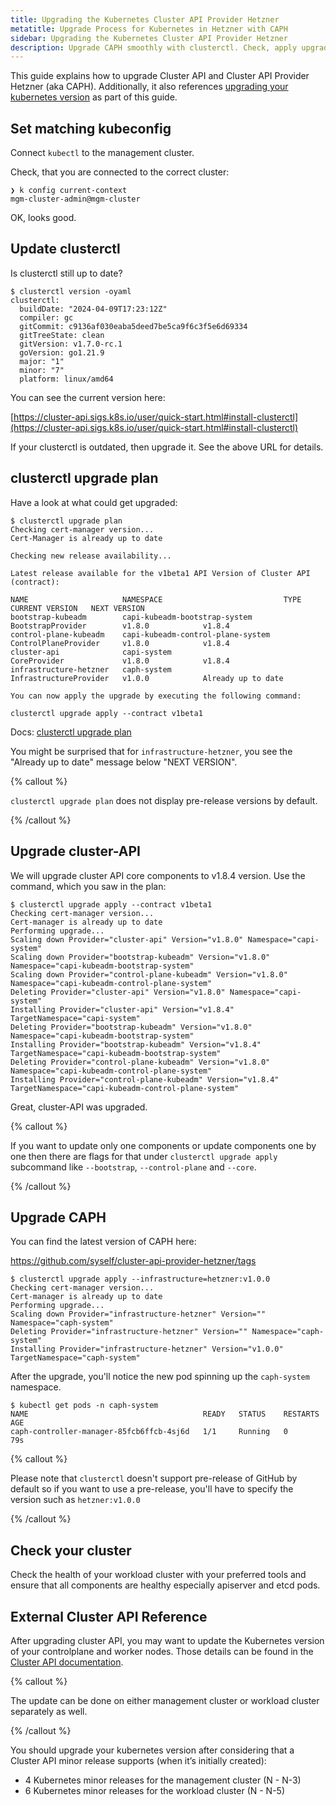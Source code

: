 ```yaml
---
title: Upgrading the Kubernetes Cluster API Provider Hetzner
metatitle: Upgrade Process for Kubernetes in Hetzner with CAPH
sidebar: Upgrading the Kubernetes Cluster API Provider Hetzner
description: Upgrade CAPH smoothly with clusterctl. Check, apply upgrade, monitor pods post-upgrade for seamless operati
---
```


This guide explains how to upgrade Cluster API and Cluster API Provider Hetzner (aka CAPH). Additionally, it also references [upgrading your kubernetes version](#external-cluster-api-reference) as part of this guide.

## Set matching kubeconfig

Connect `kubectl` to the management cluster.

Check, that you are connected to the correct cluster:

```shell
❯ k config current-context
mgm-cluster-admin@mgm-cluster
```

OK, looks good.

## Update clusterctl

Is clusterctl still up to date?

```shell
$ clusterctl version -oyaml
clusterctl:
  buildDate: "2024-04-09T17:23:12Z"
  compiler: gc
  gitCommit: c9136af030eaba5deed7be5ca9f6c3f5e6d69334
  gitTreeState: clean
  gitVersion: v1.7.0-rc.1
  goVersion: go1.21.9
  major: "1"
  minor: "7"
  platform: linux/amd64
```

You can see the current version here:

[https://cluster-api.sigs.k8s.io/user/quick-start.html#install-clusterctl](https://cluster-api.sigs.k8s.io/user/quick-start.html#install-clusterctl)

If your clusterctl is outdated, then upgrade it. See the above URL for details.

## clusterctl upgrade plan

Have a look at what could get upgraded:

```shell
$ clusterctl upgrade plan
Checking cert-manager version...
Cert-Manager is already up to date

Checking new release availability...

Latest release available for the v1beta1 API Version of Cluster API (contract):

NAME                     NAMESPACE                           TYPE                     CURRENT VERSION   NEXT VERSION
bootstrap-kubeadm        capi-kubeadm-bootstrap-system       BootstrapProvider        v1.8.0            v1.8.4
control-plane-kubeadm    capi-kubeadm-control-plane-system   ControlPlaneProvider     v1.8.0            v1.8.4
cluster-api              capi-system                         CoreProvider             v1.8.0            v1.8.4
infrastructure-hetzner   caph-system                         InfrastructureProvider   v1.0.0            Already up to date

You can now apply the upgrade by executing the following command:

clusterctl upgrade apply --contract v1beta1
```

Docs: [clusterctl upgrade plan](https://cluster-api.sigs.k8s.io/clusterctl/commands/upgrade.html)

You might be surprised that for `infrastructure-hetzner`, you see the "Already up to date" message below "NEXT VERSION".

{% callout %}

`clusterctl upgrade plan` does not display pre-release versions by default.

{% /callout %}

## Upgrade cluster-API

We will upgrade cluster API core components to v1.8.4 version.
Use the command, which you saw in the plan:

```shell
$ clusterctl upgrade apply --contract v1beta1
Checking cert-manager version...
Cert-manager is already up to date
Performing upgrade...
Scaling down Provider="cluster-api" Version="v1.8.0" Namespace="capi-system"
Scaling down Provider="bootstrap-kubeadm" Version="v1.8.0" Namespace="capi-kubeadm-bootstrap-system"
Scaling down Provider="control-plane-kubeadm" Version="v1.8.0" Namespace="capi-kubeadm-control-plane-system"
Deleting Provider="cluster-api" Version="v1.8.0" Namespace="capi-system"
Installing Provider="cluster-api" Version="v1.8.4" TargetNamespace="capi-system"
Deleting Provider="bootstrap-kubeadm" Version="v1.8.0" Namespace="capi-kubeadm-bootstrap-system"
Installing Provider="bootstrap-kubeadm" Version="v1.8.4" TargetNamespace="capi-kubeadm-bootstrap-system"
Deleting Provider="control-plane-kubeadm" Version="v1.8.0" Namespace="capi-kubeadm-control-plane-system"
Installing Provider="control-plane-kubeadm" Version="v1.8.4" TargetNamespace="capi-kubeadm-control-plane-system"
```

Great, cluster-API was upgraded.

{% callout %}

If you want to update only one components or update components one by one then there are flags for that under `clusterctl upgrade apply` subcommand like `--bootstrap`, `--control-plane` and `--core`.

{% /callout %}

## Upgrade CAPH

You can find the latest version of CAPH here:

<https://github.com/syself/cluster-api-provider-hetzner/tags>

```shell
$ clusterctl upgrade apply --infrastructure=hetzner:v1.0.0
Checking cert-manager version...
Cert-manager is already up to date
Performing upgrade...
Scaling down Provider="infrastructure-hetzner" Version="" Namespace="caph-system"
Deleting Provider="infrastructure-hetzner" Version="" Namespace="caph-system"
Installing Provider="infrastructure-hetzner" Version="v1.0.0" TargetNamespace="caph-system"
```

After the upgrade, you'll notice the new pod spinning up the `caph-system` namespace.

```shell
$ kubectl get pods -n caph-system
NAME                                       READY   STATUS    RESTARTS   AGE
caph-controller-manager-85fcb6ffcb-4sj6d   1/1     Running   0          79s
```

{% callout %}

Please note that `clusterctl` doesn't support pre-release of GitHub by default so if you want to use a pre-release, you'll have to specify the version such as `hetzner:v1.0.0`

{% /callout %}

## Check your cluster

Check the health of your workload cluster with your preferred tools and ensure that all components are healthy especially apiserver and etcd pods.

## External Cluster API Reference

After upgrading cluster API, you may want to update the Kubernetes version of your controlplane and worker nodes. Those details can be found in the [Cluster API documentation](https://cluster-api.sigs.k8s.io/tasks/upgrading-clusters).

{% callout %}

The update can be done on either management cluster or workload cluster separately as well.

{% /callout %}

You should upgrade your kubernetes version after considering that a Cluster API minor release supports (when it’s initially created):

- 4 Kubernetes minor releases for the management cluster (N - N-3)
- 6 Kubernetes minor releases for the workload cluster (N - N-5)
